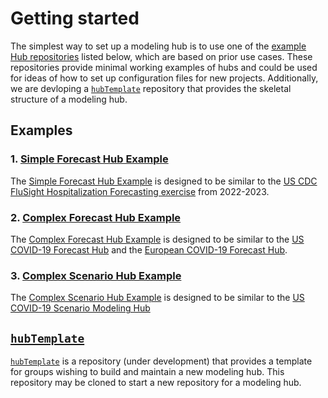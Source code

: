 # Getting started  

The simplest way to set up a modeling hub is to use one of the [example Hub repositories](https://github.com/Infectious-Disease-Modeling-Hubs?q=example&type=all&language=&sort=) listed below, which are based on prior use cases. These repositories provide minimal working examples of hubs and could be used for ideas of how to set up configuration files for new projects. Additionally, we are devloping a [`hubTemplate`](https://github.com/Infectious-Disease-Modeling-Hubs/hubTemplate) repository that provides the skeletal structure of a modeling hub.  

## Examples  

### 1. [Simple Forecast Hub Example](https://github.com/Infectious-Disease-Modeling-Hubs/example-simple-forecast-hub)  
The [Simple Forecast Hub Example](https://github.com/Infectious-Disease-Modeling-Hubs/example-simple-forecast-hub) is designed to be similar to the [US CDC FluSight Hospitalization Forecasting exercise](https://github.com/cdcepi/Flusight-forecast-data) from 2022-2023.  

### 2. [Complex Forecast Hub Example](https://github.com/Infectious-Disease-Modeling-Hubs/example-complex-forecast-hub)  
The [Complex Forecast Hub Example](https://github.com/Infectious-Disease-Modeling-Hubs/example-complex-forecast-hub) is designed to be similar to the [US COVID-19 Forecast Hub](https://github.com/reichlab/covid19-forecast-hub) and the [European COVID-19 Forecast Hub](https://github.com/covid19-forecast-hub-europe/covid19-forecast-hub-europe).  

### 3. [Complex Scenario Hub Example](https://github.com/Infectious-Disease-Modeling-Hubs/example-complex-scenario-hub)  
The [Complex Scenario Hub Example](https://github.com/Infectious-Disease-Modeling-Hubs/example-complex-scenario-hub) is designed to be similar to the [US COVID-19 Scenario Modeling Hub](https://github.com/midas-network/covid19-scenario-modeling-hub)  


## [`hubTemplate`](https://github.com/Infectious-Disease-Modeling-Hubs/hubTemplate)  

[`hubTemplate`](https://github.com/Infectious-Disease-Modeling-Hubs/hubTemplate) is a repository (under development) that provides a template for groups wishing to build and maintain a new modeling hub. This repository may be cloned to start a new repository for a modeling hub.  


